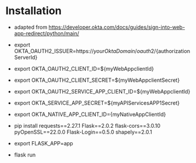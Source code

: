 # Installation

- adapted from https://developer.okta.com/docs/guides/sign-into-web-app-redirect/python/main/

- export OKTA_OAUTH2_ISSUER=https://${yourOktaDomain}/oauth2/${authorizationServerId}
- export OKTA_OAUTH2_CLIENT_ID=${myWebAppclientId}
- export OKTA_OAUTH2_CLIENT_SECRET=${myWebAppclientSecret}
- export OKTA_OAUTH2_SERVICE_APP_CLIENT_ID=${myWebAppclientId}
- export OKTA_SERVICE_APP_SECRET=${myAPIServicesAPP1Secret}
- export OKTA_NATIVE_APP_CLIENT_ID={myNativeAppClientId}

- pip install requests==2.27.1 Flask==2.0.2 flask-cors==3.0.10 pyOpenSSL==22.0.0 Flask-Login==0.5.0 shapely==2.0.1
- export FLASK_APP=app
- flask run